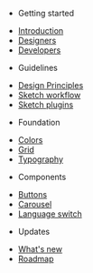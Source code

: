<!-- docs/_sidebar.md -->

- Getting started
* [Introduction](/readme.md "Introduction - Biskit")
* [Designers](designers.md "Designers - Biskit")
* [Developers](guide.md "Developers - Biskit")

- Guidelines

* [Design Principles](configuration.md "Design Principles - Biskit")
* [Sketch workflow](themes.md "Sketch workflow - Biskit")
* [Sketch plugins](plugins.md "Sketch plugins - Biskit")

- Foundation
* [Colors](write-a-plugin.md "Colors - Biskit")
* [Grid](markdown.md "Grid - Biskit")
* [Typography](language-highlight.md "Typography - Biskit")

- Components
* [Buttons](write-a-plugin.md "Buttons - Biskit")
* [Carousel](markdown.md "Carousel - Biskit")
* [Language switch](language-highlight.md "Language switch - Biskit")

- Updates
* [What's new](write-a-plugin.md "What's new - Biskit")
* [Roadmap](markdown.md "Roadmap - Biskit")
